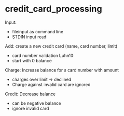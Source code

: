 # credit_card_processing


Input: 
- fileinput as command line 
- STDIN input read 




Add: 
create a new credit card (name, card number, limit) 
- card number validation Luhn10 
- start with 0 balance 


Charge: 
Increase balance for a card number with amount  
- charges over limit -> declined 
- Charge against invalid card are ignored 



Credit: 
Decrease balance 
- can be negative balance
- ignore invalid card 
